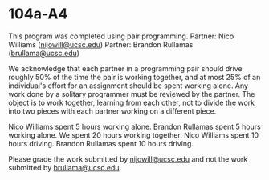 # 104a-A4

This program was completed using pair programming.
Partner: Nico Williams (nijowill@ucsc.edu)
Partner: Brandon Rullamas (brullama@ucsc.edu)

We acknowledge that each partner in a programming pair should
drive roughly 50% of the time the pair is working together, and
at most 25% of an individual's effort for an assignment should
be spent working alone.  Any work done by a solitary programmer
must be reviewed by the partner.  The object is to work
together, learning from each other, not to divide the work into
two pieces with each partner working on a different piece.

Nico Williams spent			5 hours working alone.
Brandon Rullamas spent		5 hours working alone.
We spent					20 hours working together.
Nico Williams spent			10 hours driving.
Brandon Rullamas spent 		10 hours driving.

Please grade the work submitted by nijowill@ucsc.edu
and not the work submitted by brullama@ucsc.edu.
